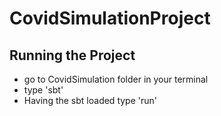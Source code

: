 # CovidSimulationProject
## Running the Project
* go to CovidSimulation folder in your terminal
* type 'sbt'
* Having the sbt loaded type 'run'
